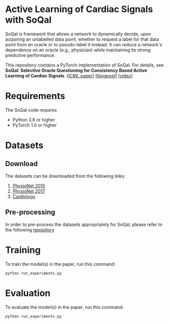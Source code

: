 # Active Learning of Cardiac Signals with SoQal

SoQal is framework that allows a network to dynamically decide, upon acquiring an unlabelled data point, whether to request a label for that data point from an oracle or to pseudo-label it instead. It can reduce a network's dependence on an oracle (e.g., physician) while maintaining its strong predictive performance. 

This repository contains a PyTorch implementation of SoQal. For details, see **SoQal: Selective Oracle Questioning for Consistency Based Active Learning of Cardiac Signals**.
[[ICML paper](https://arxiv.org/pdf/2004.09557.pdf)] [[blogpost](https://danikiyasseh.github.io/blogs/SoQal/)] [[video](https://icml.cc/virtual/2022/spotlight/15970)]

# Requirements

The SoQal code requires

* Python 3.6 or higher
* PyTorch 1.0 or higher

# Datasets

## Download

The datasets can be downloaded from the following links:

1) [PhysioNet 2015](https://www.physionet.org/content/challenge-2015/1.0.0/)
2) [PhysioNet 2017](https://physionet.org/content/challenge-2017/1.0.0/)
3) [Cardiology](https://irhythm.github.io/cardiol_test_set/)

## Pre-processing

In order to pre-process the datasets appropriately for SoQal, please refer to the following [repository](https://github.com/danikiyasseh/loading-physiological-data)

# Training

To train the model(s) in the paper, run this command:

```
python run_experiments.py
```

# Evaluation

To evaluate the model(s) in the paper, run this command:

```
python run_experiments.py
```




